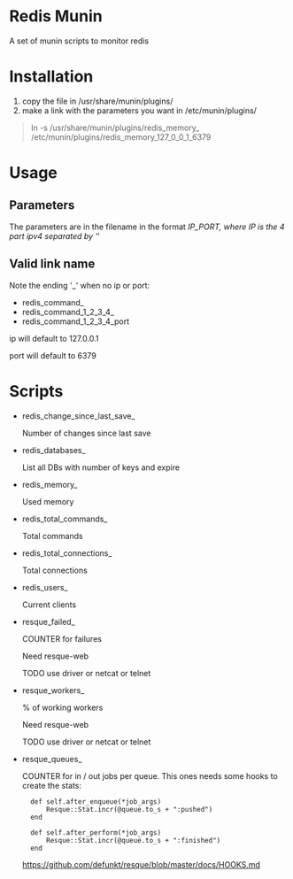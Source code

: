 Redis Munin
===========

A set of munin scripts to monitor redis

Installation
============

1. copy the file in /usr/share/munin/plugins/
2. make a link with the parameters you want in /etc/munin/plugins/

> ln -s /usr/share/munin/plugins/redis_memory_ /etc/munin/plugins/redis_memory_127_0_0_1_6379

Usage
==========

Parameters
-------

The parameters are in the filename in the format _IP_PORT, where IP is the 4 part ipv4 separated by '_'

Valid link name
---------------

Note the ending '_' when no ip or port:

* redis_command_
* redis_command_1_2_3_4_
* redis_command_1_2_3_4_port

ip will default to 127.0.0.1

port will default to 6379

Scripts
=======

* redis_change_since_last_save_

    Number of changes since last save

* redis_databases_

    List all DBs with number of keys and expire

* redis_memory_

    Used memory

* redis_total_commands_

    Total commands

* redis_total_connections_

    Total connections

* redis_users_

    Current clients

* resque_failed_

    COUNTER for failures

    Need resque-web

    TODO use driver or netcat or telnet 

* resque_workers_

    % of working workers

    Need resque-web

    TODO use driver or netcat or telnet

* resque_queues_

    COUNTER for in / out jobs per queue.
    This ones needs some hooks to create the stats:

        def self.after_enqueue(*job_args)
            Resque::Stat.incr(@queue.to_s + ":pushed")
        end

        def self.after_perform(*job_args)
            Resque::Stat.incr(@queue.to_s + ":finished")
        end
        
    https://github.com/defunkt/resque/blob/master/docs/HOOKS.md
